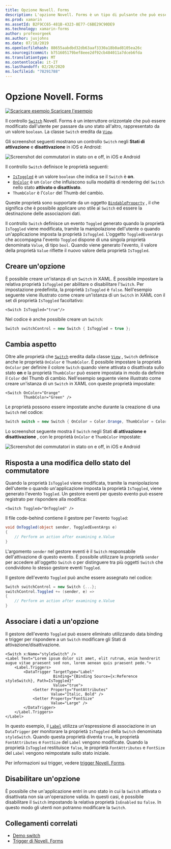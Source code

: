 ```yaml
---
title: Opzione Novell. Forms
description: L'opzione Novell. Forms è un tipo di pulsante che può essere modificato dall'utente per passare da uno stato all'altro. Questo articolo illustra come usare la classe Switch per visualizzare un elemento dell'interfaccia utente di attivazione/disattivazione.
ms.prod: xamarin
ms.assetId: B2F9CC65-481B-4323-8E77-C6BE29C90DE9
ms.technology: xamarin-forms
author: profexorgeek
ms.author: jusjohns
ms.date: 07/18/2019
ms.openlocfilehash: 88655aabdbd32db63aaf3330a18b0ad8105ea26c
ms.sourcegitcommit: b751605179bef8eee2df92cb484011a7dceb6fda
ms.translationtype: MT
ms.contentlocale: it-IT
ms.lasthandoff: 02/20/2020
ms.locfileid: "78291788"
---
```

# <a name="xamarinforms-switch"></a>Opzione Novell. Forms

[![Scaricare esempio](~/media/shared/download.png) Scaricare l'esempio](https://docs.microsoft.com/samples/xamarin/xamarin-forms-samples/userinterface-switchdemos/)

Il controllo [`Switch`](xref:Xamarin.Forms.Switch) Novell. Forms è un interruttore orizzontale che può essere modificato dall'utente per passare da uno stato all'altro, rappresentato da un valore `boolean`. La classe `Switch` eredita da [`View`](xref:Xamarin.Forms.View).

Gli screenshot seguenti mostrano un controllo `Switch` negli **Stati di attivazione** e **disattivazione** in iOS e Android:

![Screenshot dei commutatori in stato on e off, in iOS e Android](switch-images/switch-states-default.png "Switch in iOS e Android")

Il controllo `Switch` definisce le proprietà seguenti:

* [`IsToggled`](xref:Xamarin.Forms.Switch.IsToggled) è un valore `boolean` che indica se il `Switch` è **on**.
* [`OnColor`](xref:Xamarin.Forms.Switch.OnColor) è un `Color` che influiscono sulla modalità di rendering del `Switch` nello stato **attivato o disattivato**.
* `ThumbColor` è l'`Color` del Thumb del cambio.

Queste proprietà sono supportate da un oggetto [`BindableProperty`](xref:Xamarin.Forms.BindableProperty) , il che significa che è possibile applicare uno stile ai `Switch` ed essere la destinazione delle associazioni dati.

Il controllo `Switch` definisce un evento `Toggled` generato quando la proprietà `IsToggled` viene modificata, tramite la manipolazione dell'utente o quando un'applicazione imposta la proprietà `IsToggled`. L'oggetto `ToggledEventArgs` che accompagna l'evento `Toggled` dispone di una singola proprietà denominata `Value`, di tipo `bool`. Quando viene generato l'evento, il valore della proprietà `Value` riflette il nuovo valore della proprietà `IsToggled`.

## <a name="create-a-switch"></a>Creare un'opzione

È possibile creare un'istanza di un `Switch` in XAML. È possibile impostare la relativa proprietà `IsToggled` per abilitare o disabilitare l'`Switch`. Per impostazione predefinita, la proprietà `IsToggled` è `false`. Nell'esempio seguente viene illustrato come creare un'istanza di un `Switch` in XAML con il set di proprietà `IsToggled` facoltativo:

```xaml
<Switch IsToggled="true"/>
```

Nel codice è anche possibile creare un `Switch`:

```csharp
Switch switchControl = new Switch { IsToggled = true };
```

## <a name="switch-appearance"></a>Cambia aspetto

Oltre alle proprietà che [`Switch`](xref:Xamarin.Forms.Switch) eredita dalla classe [`View`](xref:Xamarin.Forms.View) , `Switch` definisce anche le proprietà `OnColor` e `ThumbColor`. È possibile impostare la proprietà `OnColor` per definire il colore `Switch` quando viene attivata o disattivata sullo stato **on** e la proprietà `ThumbColor` può essere impostata in modo da definire il `Color` del Thumb di cambio. Nell'esempio seguente viene illustrato come creare un'istanza di un `Switch` in XAML con queste proprietà impostate:

```xaml
<Switch OnColor="Orange"
        ThumbColor="Green" />
```

Le proprietà possono essere impostate anche durante la creazione di una `Switch` nel codice:

```csharp
Switch switch = new Switch { OnColor = Color.Orange, ThumbColor = Color.Green };
```

Lo screenshot seguente mostra il `Switch` negli Stati **di attivazione e** **disattivazione** , con le proprietà `OnColor` e `ThumbColor` impostate:

![Screenshot dei commutatori in stato on e off, in iOS e Android](switch-images/switch-states-colors.png "Switch in iOS e Android")

## <a name="respond-to-a-switch-state-change"></a>Risposta a una modifica dello stato del commutatore

Quando la proprietà `IsToggled` viene modificata, tramite la manipolazione dell'utente o quando un'applicazione imposta la proprietà `IsToggled`, viene generato l'evento `Toggled`. Un gestore eventi per questo evento può essere registrato per rispondere alla modifica:

```xaml
<Switch Toggled="OnToggled" />
```

Il file code-behind contiene il gestore per l'evento `Toggled`:

```csharp
void OnToggled(object sender, ToggledEventArgs e)
{
    // Perform an action after examining e.Value
}
```

L'argomento `sender` nel gestore eventi è il `Switch` responsabile dell'attivazione di questo evento. È possibile utilizzare la proprietà `sender` per accedere all'oggetto `Switch` o per distinguere tra più oggetti `Switch` che condividono lo stesso gestore eventi `Toggled`.

Il gestore dell'evento `Toggled` può anche essere assegnato nel codice:

```csharp
Switch switchControl = new Switch {...};
switchControl.Toggled += (sender, e) =>
{
    // Perform an action after examining e.Value
}
```

## <a name="data-bind-a-switch"></a>Associare i dati a un'opzione

Il gestore dell'evento `Toggled` può essere eliminato utilizzando data binding e trigger per rispondere a un `Switch` modificare gli Stati di attivazione/disattivazione.

```xaml
<Switch x:Name="styleSwitch" />
<Label Text="Lorem ipsum dolor sit amet, elit rutrum, enim hendrerit augue vitae praesent sed non, lorem aenean quis praesent pede.">
    <Label.Triggers>
        <DataTrigger TargetType="Label"
                     Binding="{Binding Source={x:Reference styleSwitch}, Path=IsToggled}"
                     Value="true">
            <Setter Property="FontAttributes"
                    Value="Italic, Bold" />
            <Setter Property="FontSize"
                    Value="Large" />
        </DataTrigger>
    </Label.Triggers>
</Label>
```

In questo esempio, il [`Label`](xref:Xamarin.Forms.Label) utilizza un'espressione di associazione in un `DataTrigger` per monitorare la proprietà `IsToggled` della `Switch` denominata `styleSwitch`. Quando questa proprietà diventa `true`, le proprietà `FontAttributes` e `FontSize` del `Label` vengono modificate. Quando la proprietà `IsToggled` restituisce `false`, le proprietà `FontAttributes` e `FontSize` del `Label` vengono reimpostate sullo stato iniziale.

Per informazioni sui trigger, vedere [trigger Novell. Forms](~/xamarin-forms/app-fundamentals/triggers.md).

## <a name="disable-a-switch"></a>Disabilitare un'opzione

È possibile che un'applicazione entri in uno stato in cui la `Switch` attivata o disattivata non sia un'operazione valida. In questi casi, è possibile disabilitare il `Switch` impostando la relativa proprietà `IsEnabled` su `false`. In questo modo gli utenti non potranno modificare la `Switch`.

## <a name="related-links"></a>Collegamenti correlati

* [Demo switch](https://docs.microsoft.com/samples/xamarin/xamarin-forms-samples/userinterface-switchdemos/)
* [Trigger di Novell. Forms](~/xamarin-forms/app-fundamentals/triggers.md)
